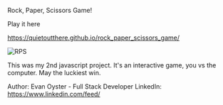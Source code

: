 Rock, Paper, Scissors Game!

Play it here 

https://quietoutthere.github.io/rock_paper_scissors_game/

![RPS](https://user-images.githubusercontent.com/108839805/187047799-40e58e53-509c-4a53-b54f-047591cbcb5a.png)


This was my 2nd javascript project. It's an interactive game, you vs the computer. May the luckiest win.

Author: Evan Oyster - Full Stack Developer 
LinkedIn: https://www.linkedin.com/feed/
